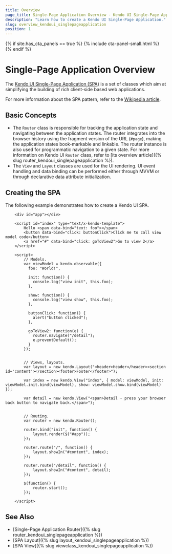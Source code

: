 ```yaml
---
title: Overview
page_title: Single-Page Application Overview - Kendo UI Single-Page Application
description: "Learn how to create a Kendo UI Single-Page Application."
slug: overview_kendoui_singlepageapplication
position: 1
---
```


{% if site.has_cta_panels == true %}
{% include cta-panel-small.html %}
{% endif %}

# Single-Page Application Overview

The [Kendo UI Single-Page Application (SPA)](https://demos.telerik.com/kendo-ui/websushi) is a set of classes which aim at simplifying the building of rich client-side based web applications.

For more information about the SPA pattern, refer to the [Wikipedia article](https://en.wikipedia.org/wiki/Single-page_application).

## Basic Concepts

* The `Router` class is responsible for tracking the application state and navigating between the application states. The router integrates into the browser history using the fragment version of the URL (`#page`), making the application states book-markable and linkable. The router instance is also used for programmatic navigation to a given state. For more information on Kendo UI `Router` class, refer to [its overview article]({% slug router_kendoui_singlepageapplication %}).
* The `View` and `Layout` classes are used for the UI rendering. UI event handling and data binding can be performed either through MVVM or through declarative data attribute initialization.

## Creating the SPA

The following example demonstrates how to create a Kendo UI SPA.

```dojo
    <div id="app"></div>

    <script id="index" type="text/x-kendo-template">
        Hello <span data-bind="text: foo"></span>
        <button data-bind="click: buttonClick">Click me to call view model code</button>
        <a href="#" data-bind="click: goToView2">Go to view 2</a>
    </script>

    <script>
        // Models.
      	var viewModel = kendo.observable({
          foo: "World!",

          init: function() {
            console.log("view init", this.foo);
          },

          show: function() {
            console.log("view show", this.foo);
          },

          buttonClick: function() {
            alert("button clicked");
          },

          goToView2: function(e) {
            router.navigate("/detail");
            e.preventDefault();
          }
        });


        // Views, layouts.
        var layout = new kendo.Layout("<header>Header</header><section id='content'></section><footer>Footer</footer>");

        var index = new kendo.View("index", { model: viewModel, init: viewModel.init.bind(viewModel), show: viewModel.show.bind(viewModel) });

        var detail = new kendo.View("<span>Detail - press your browser back button to navigate back.</span>");


        // Routing.
        var router = new kendo.Router();

      	router.bind("init", function() {
            layout.render($("#app"));
        });

        router.route("/", function() {
          	layout.showIn("#content", index);
        });

        router.route("/detail", function() {
          	layout.showIn("#content", detail);
        });

        $(function() {
            router.start();
        });

    </script>

```

## See Also

* [Single-Page Application Router]({% slug router_kendoui_singlepageapplication %})
* [SPA Layout]({% slug layout_kendoui_singlepageapplication %})
* [SPA View]({% slug viewclass_kendoui_singlepageapplication %})
